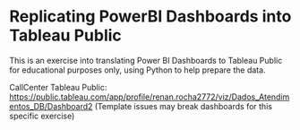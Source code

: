 # Replicating PowerBI Dashboards into Tableau Public
This is an exercise into translating Power BI Dashboards to Tableau Public for educational purposes only, using Python to help prepare the data.

CallCenter Tableau Public: https://public.tableau.com/app/profile/renan.rocha2772/viz/Dados_Atendimentos_DB/Dashboard2 (Template issues may break dashboards for this specific exercise)
